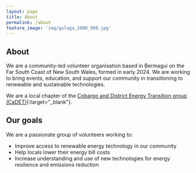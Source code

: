 ```yaml
---
layout: page
title: About    
permalink: /about
feature_image: 'img/gulaga_2000_900.jpg'
---
```


## About

We are a community-led volunteer organisation based in Bermagui on the Far South Coast of New South Wales, formed in early 2024. We are working to bring events, education, and support our community in transitioning to renewable and sustainable technologies.

We are a local chapter of the [Cobargo and District Energy Transition group (CaDET)](https://renewablecobargo.com){:target="_blank"}.

## Our goals

We are a passionate group of volunteers working to:
* Improve access to renewable energy technology in our community
* Help locals lower their energy bill costs
* Increase understanding and use of new technologies for energy resilience and emissions reduction
